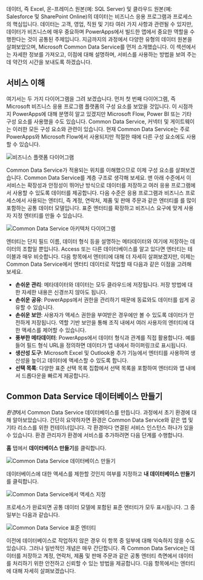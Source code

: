 데이터, 즉 Excel, 온-프레미스 원본(예: SQL Server) 및 클라우드 원본(예: Salesforce 및 SharePoint Online)의 데이터는 비즈니스 응용 프로그램과 프로세스의 핵심입니다. 데이터는 고객, 영업, 직원 및 기타 여러 가지 사항과 관련될 수 있지만, 데이터가 비즈니스에 매우 중요하며 PowerApps에서 빌드한 앱에서 중요한 역할을 수행한다는 것이 공통된 주제입니다. 지금까지의 과정에서 다양한 유형의 데이터 원본을 살펴보았으며, Microsoft Common Data Service를 먼저 소개했습니다. 이 섹션에서는 자세한 정보를 가져오고, 이점에 대해 설명하며, 서비스를 사용하는 방법을 보여 주는 데 약간의 시간을 보내도록 하겠습니다.

## <a name="understanding-the-service"></a>서비스 이해
여기서는 두 가지 다이어그램을 그려 보겠습니다. 먼저 첫 번째 다이어그램, 즉 Microsoft 비즈니스 응용 프로그램 플랫폼의 구성 요소를 보았을 것입니다. 이 시점까지 PowerApps에 대해 분명히 알고 있겠지만 Microsoft Flow, Power BI 또는 기타 구성 요소를 사용했을 수도 있습니다. Common Data Service, 커넥터 및 게이트웨이는 이러한 모든 구성 요소와 관련이 있습니다. 현재 Common Data Service는 주로 PowerApps와 Microsoft Flow에서 사용되지만 적절한 때에 다른 구성 요소에도 사용할 수 있습니다.

![비즈니스 플랫폼 다이어그램](./media/learning-common-data-service/business-platform.png)

Common Data Service가 적용되는 위치를 이해했으므로 이제 구성 요소를 살펴보겠습니다. Common Data Service를 계층 구조로 생각해 보세요. 맨 아래 수준에서 이 서비스는 확장성과 안정성이 뛰어난 방식으로 데이터를 저장하고 여러 응용 프로그램에서 사용할 수 있도록 데이터를 제공합니다. 다음 수준은 응용 프로그램과 비즈니스 프로세스에서 사용되는 엔터티, 즉 계정, 연락처, 제품 및 판매 주문과 같은 엔터티를 를 많이 포함하는 공통 데이터 모델입니다. 표준 엔터티를 확장하고 비즈니스 요구에 맞게 사용자 지정 엔터티를 만들 수 있습니다.

![Common Data Service 아키텍처 다이어그램](./media/learning-common-data-service/architecture.png)

엔터티는 단지 필드 이름, 데이터 형식 등을 설명하는 메타데이터와 여기에 저장하는 데이터의 조합일 뿐입니다. Access 또는 다른 데이터베이스를 알고 있다면 엔터티는 테이블과 매우 비슷합니다. 다음 항목에서 엔터티에 대해 더 자세히 살펴보겠지만, 이제는 Common Data Service에서 엔터티 데이터로 작업할 때 다음과 같은 이점을 고려해 보세요.

* **손쉬운 관리**: 메타데이터와 데이터는 모두 클라우드에 저장됩니다. 저장 방법에 대한 자세한 내용은 신경쓰지 않아도 됩니다.
* **손쉬운 공유**: PowerApps에서 권한을 관리하기 때문에 동료와도 데이터를 쉽게 공유할 수 있습니다.
* **손쉬운 보안**: 사용자가 액세스 권한을 부여받은 경우에만 볼 수 있도록 데이터가 안전하게 저장됩니다. 역할 기반 보안을 통해 조직 내에서 여러 사용자의 엔터티에 대한 액세스를 제어할 수 있습니다.
* **풍부한 메타데이터**: PowerApps에서 데이터 형식과 관계를 직접 활용합니다. 예를 들어 필드 형식 URL을 정의하면 데이터가 앱 내에서 하이퍼링크로 표시됩니다.
* **생산성 도구**: Microsoft Excel 및 Outlook용 추가 기능에서 엔터티를 사용하여 생산성을 높이고 데이터에 액세스할 수 있도록 합니다.
* **선택 목록**: 다양한 표준 선택 목록 집합에서 선택 목록을 포함하여 엔터티와 앱 내에서 드롭다운을 빠르게 제공합니다.

## <a name="create-a-common-data-service-database"></a>Common Data Service 데이터베이스 만들기
*환경*에서 Common Data Service 데이터베이스를 만듭니다. 과정에서 초기 환경에 대해 알아보았습니다. 간단히 요약하자면 환경은 Common Data Service와 같은 앱 및 기타 리소스를 위한 컨테이너입니다. 각 환경마다 연결된 서비스 인스턴스 하나가 있을 수 있습니다. 환경 관리자가 환경에 서비스를 추가하려면 다음 단계를 수행합니다.

**홈** 탭에서 **데이터베이스 만들기**를 클릭합니다.

![Common Data Service 데이터베이스 만들기](./media/learning-common-data-service/create-database.png)

데이터베이스에 대한 액세스를 제한할 것인지 여부를 지정하고 **내 데이터베이스 만들기**를 클릭합니다.

![Common Data Service에서 액세스 지정](./media/learning-common-data-service/specify-access.png)

프로세스가 완료되면 공통 데이터 모델에 포함된 표준 엔터티가 모두 표시됩니다. 그 중 일부는 다음과 같습니다.

![Common Data Service 표준 엔터티](./media/learning-common-data-service/standard-entities.png)

이전에 데이터베이스로 작업하지 않은 경우 이 항목 중 일부에 대해 익숙하지 않을 수도 있습니다. 그러나 일반적인 개념은 매우 간단합니다. 즉 Common Data Service는 데이터를 저장하고 계정, 연락처, 제품 및 판매 주문과 같은 공통 엔터티 측면에서 데이터를 처리하기 위한 안전하고 신뢰할 수 있는 방법을 제공합니다. 다음 항목에서는 엔터티에 대해 자세히 살펴보겠습니다.

